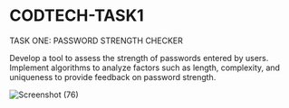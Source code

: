 # CODTECH-TASK1
TASK ONE: PASSWORD STRENGTH CHECKER

Develop a tool to assess the strength of passwords entered by users. Implement algorithms to analyze factors such as length, complexity, and uniqueness to provide 
feedback on password strength.

![Screenshot (76)](https://github.com/user-attachments/assets/a760855d-4332-4bb4-9c8c-d221ac277957)
